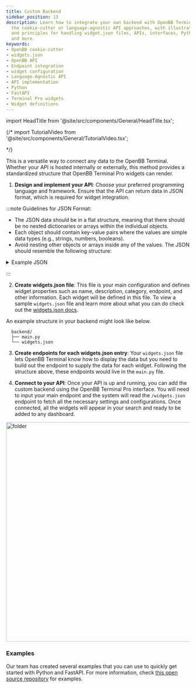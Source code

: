 ```yaml
---
title: Custom Backend
sidebar_position: 13
description: Learn how to integrate your own backend with OpenBB Terminal Pro using
  the cookie-cutter or language-agnostic API approaches, with illustrative guides
  and principles for handling widget.json files, APIs, interfaces, Python, FastAPI
  and more.
keywords:
- OpenBB cookie-cutter
- widgets.json
- OpenBB API
- Endpoint integration
- widget configuration
- Language-Agnostic API
- API implementation
- Python
- FastAPI
- Terminal Pro widgets
- Widget definitions
---
```


import HeadTitle from '@site/src/components/General/HeadTitle.tsx';

<HeadTitle title="Custom backend | OpenBB Terminal Pro Docs" />

{/*
import TutorialVideo from '@site/src/components/General/TutorialVideo.tsx';

<TutorialVideo
  youtubeLink="https://www.youtube.com/embed/bkhtgp48MZc?si=kvrq1HgtUIFmhgyX"
  videoLegend="Short introduction to integrating your own backend"
/>
*/}

This is a versatile way to connect any data to the OpenBB Terminal. Whether your API is hosted internally or externally, this method provides a standardized structure that OpenBB Terminal Pro widgets can render.

1. **Design and implement your API**: Choose your preferred programming language and framework. Ensure that the API can return data in JSON format, which is required for widget integration.

:::note
Guidelines for JSON Format:

- The JSON data should be in a flat structure, meaning that there should be no nested dictionaries or arrays within the individual objects.
- Each object should contain key-value pairs where the values are simple data types (e.g., strings, numbers, booleans).
- Avoid nesting other objects or arrays inside any of the values.
The JSON should resemble the following structure:

<details>
<summary mdxType="summary">Example JSON</summary>

```json
[
  {
    "title": "To Kill a Mockingbird",
    "author": "Harper Lee",
    "year": 1960,
    "genre": "Fiction"
  },
  {
    "title": "1984",
    "author": "George Orwell",
    "year": 1949,
    "genre": "Dystopian"
  },
  {
    "title": "The Great Gatsby",
    "author": "F. Scott Fitzgerald",
    "year": 1925,
    "genre": "Classic"
  }
]
```
</details>

:::



2. **Create widgets.json file**: This file is your main configuration and defines widget properties such as name, description, category, endpoint, and other information. Each widget will be defined in this file. To view a sample `widgets.json` file and learn more about what you can do check out the [widgets.json docs](/pro/custom-backend/widgets.json).

An example structure in your backend might look like below.

```
  backend/
  ├── main.py
  └── widgets.json
```

3. **Create endpoints for each widgets.json entry**: Your `widgets.json` file lets OpenBB Terminal know how to display the data but you need to build out the endpoint to supply the data for each widget. Following the structure above, these endpoints would live in the `main.py` file.

4. **Connect to your API**: Once your API is up and running, you can add the custom backend using the OpenBB Terminal Pro interface. You will need to input your main endpoint and the system will read the `/widgets.json` endpoint to fetch all the necessary settings and configurations. Once connected, all the widgets will appear in your search and ready to be added to any dashboard.

<div style={{display: 'flex', justifyContent: 'center'}}>
  <img className="pro-border-gradient" width="600" alt="folder" src="https://openbb-web-assets.s3.amazonaws.com/docs/launch_oct_24/backend.png" />
</div>

### Examples

Our team has created several examples that you can use to quickly get started with Python and FastAPI. For more information, check [this open source repository](https://github.com/OpenBB-finance/backend-for-terminal-pro/tree/main) for examples.

